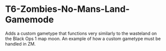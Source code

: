 # T6-Zombies-No-Mans-Land-Gamemode
Adds a custom gametype that functions very similarly to the wasteland on the Black Ops 1 map moon. An example of how a custom gametype must be handled in ZM.
